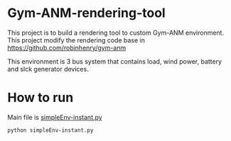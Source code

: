 # Gym-ANM-rendering-tool

This project is to build a rendering tool to custom Gym-ANM environment. This project modify the rendering code base in https://github.com/robinhenry/gym-anm

This environment is 3 bus system that contains load, wind power, battery and slck generator devices.

# How to run
Main file is [simpleEnv-instant.py](https://github.com/anushaihalapathirana/Gym-ANM-rendering-tool/blob/master/simpleEnv-instant.py)

```python simpleEnv-instant.py```